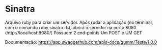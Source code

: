 # Sinatra

Arquivo ruby para criar um servidor. 
Após rodar a aplicação (no terminal, com o comando ruby sinatra.rb), abrirá o servidor na porta 8080 (http://localhost:8080/)
Possuem 2 end-points
Um POST e UM GET

Documentação: https://app.swaggerhub.com/apis-docs/gumm/Teste/1.0.0 
